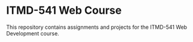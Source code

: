 # ITMD-541 Web Course

This repository contains assignments and projects for the ITMD-541 Web Development course.